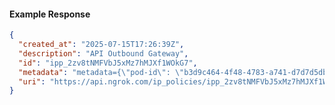 <!-- Code generated for API Clients. DO NOT EDIT. -->

#### Example Response

```json
{
  "created_at": "2025-07-15T17:26:39Z",
  "description": "API Outbound Gateway",
  "id": "ipp_2zv8tNMFVbJ5xMz7hMJXf1WOkG7",
  "metadata": "metadata={\"pod-id\": \"b3d9c464-4f48-4783-a741-d7d7d5db310f\"}",
  "uri": "https://api.ngrok.com/ip_policies/ipp_2zv8tNMFVbJ5xMz7hMJXf1WOkG7"
}
```
